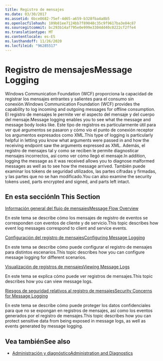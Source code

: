```yaml
---
title: Registro de mensajes
ms.date: 03/30/2017
ms.assetid: 6bce0682-75ef-4d65-a659-b328fba4a8b5
ms.openlocfilehash: 109b81ee7124bb7f89048c35c9f9617ba3e84c87
ms.sourcegitcommit: bc293b14af795e0e999e3304dd40c0222cf2ffe4
ms.translationtype: MT
ms.contentlocale: es-ES
ms.lasthandoff: 11/26/2020
ms.locfileid: "96285517"
---
```

# <a name="message-logging"></a><span data-ttu-id="25608-102">Registro de mensajes</span><span class="sxs-lookup"><span data-stu-id="25608-102">Message Logging</span></span>

<span data-ttu-id="25608-103">Windows Communication Foundation (WCF) proporciona la capacidad de registrar los mensajes entrantes y salientes para el consumo sin conexión.</span><span class="sxs-lookup"><span data-stu-id="25608-103">Windows Communication Foundation (WCF) provides the capability to log incoming and outgoing messages for offline consumption.</span></span> <span data-ttu-id="25608-104">El registro de mensajes le permite ver el aspecto del mensaje y del cuerpo del mensaje.</span><span class="sxs-lookup"><span data-stu-id="25608-104">Message logging enables you to see what the message and message body looks like.</span></span> <span data-ttu-id="25608-105">Este tipo de registros es particularmente útil para ver qué argumentos se pasaron y cómo vio el punto de conexión receptor los argumentos expresados como XML.</span><span class="sxs-lookup"><span data-stu-id="25608-105">This type of logging is particularly helpful in letting you know what arguments were passed in and how the receiving endpoint saw the arguments expressed as XML.</span></span> <span data-ttu-id="25608-106">Además, el registro de mensajes tal y como se reciben le permite diagnosticar mensajes incorrectos, así como ver cómo llegó el mensaje.</span><span class="sxs-lookup"><span data-stu-id="25608-106">In addition, logging the message as it was received allows you to diagnose malformed messages as well as to see how the message arrived.</span></span> <span data-ttu-id="25608-107">También puede examinar los tokens de seguridad utilizados, las partes cifradas y firmadas, y las partes que no se han modificado.</span><span class="sxs-lookup"><span data-stu-id="25608-107">You can also examine the security tokens used, parts encrypted and signed, and parts left intact.</span></span>  
  
## <a name="in-this-section"></a><span data-ttu-id="25608-108">En esta sección</span><span class="sxs-lookup"><span data-stu-id="25608-108">In This Section</span></span>  

 [<span data-ttu-id="25608-109">Información general del flujo de mensajes</span><span class="sxs-lookup"><span data-stu-id="25608-109">Message Flow Overview</span></span>](message-flow-overview.md)  
  
 <span data-ttu-id="25608-110">En este tema se describe cómo los mensajes de registro de eventos se corresponden con eventos de cliente y de servicio.</span><span class="sxs-lookup"><span data-stu-id="25608-110">This topic describes how event log messages correspond to client and service events.</span></span>  
  
 [<span data-ttu-id="25608-111">Configuración del registro de mensajes</span><span class="sxs-lookup"><span data-stu-id="25608-111">Configuring Message Logging</span></span>](configuring-message-logging.md)  
  
 <span data-ttu-id="25608-112">En este tema se describe cómo puede configurar el registro de mensajes para distintos escenarios.</span><span class="sxs-lookup"><span data-stu-id="25608-112">This topic describes how you can configure message logging for different scenarios.</span></span>  
  
 [<span data-ttu-id="25608-113">Visualización de registros de mensajes</span><span class="sxs-lookup"><span data-stu-id="25608-113">Viewing Message Logs</span></span>](viewing-message-logs.md)  
  
 <span data-ttu-id="25608-114">En este tema se explica cómo puede ver registros de mensajes.</span><span class="sxs-lookup"><span data-stu-id="25608-114">This topic describes how you can view message logs.</span></span>  
  
 [<span data-ttu-id="25608-115">Riesgos de seguridad relativos al registro de mensajes</span><span class="sxs-lookup"><span data-stu-id="25608-115">Security Concerns for Message Logging</span></span>](security-concerns-for-message-logging.md)  
  
 <span data-ttu-id="25608-116">En este tema se describe cómo puede proteger los datos confidenciales para que no se expongan en registros de mensajes, así como los eventos generados por el registro de mensajes.</span><span class="sxs-lookup"><span data-stu-id="25608-116">This topic describes how you can protect sensitive data from being exposed in message logs, as well as events generated by message logging.</span></span>  
  
## <a name="see-also"></a><span data-ttu-id="25608-117">Vea también</span><span class="sxs-lookup"><span data-stu-id="25608-117">See also</span></span>

- [<span data-ttu-id="25608-118">Administración y diagnóstico</span><span class="sxs-lookup"><span data-stu-id="25608-118">Administration and Diagnostics</span></span>](index.md)
